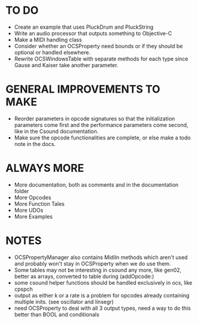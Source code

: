 TO DO
=====

* Create an example that uses PluckDrum and PluckString
* Write an audio processor that outputs something to Objective-C
* Make a MIDI handling class
* Consider whether an OCSProperty need bounds or if they should be optional or handled elsewhere.
* Rewrite OCSWindowsTable with separate methods for each type since Gause and Kaiser take another parameter.


GENERAL IMPROVEMENTS TO MAKE
============================
* Reorder parameters in opcode signatures so that the initialization parameters come first and the performance parameters come second, like in the Csound documentation.
* Make sure the opcode functionalities are complete, or else make a todo note in the docs.

ALWAYS MORE
===========

* More documentation, both as comments and in the documentation folder
* More Opcodes
* More Function Tales
* More UDOs
* More Examples

NOTES
=====

* OCSPropertyManager also contains MidiIn methods which aren't used and probably won't stay in 
OCSProperty when we do use them.
* Some tables may not be interesting in csound any more, like gen02, better as arrays, converted to table during (addOpcode:)
* some csound helper functions should be handled exclusively in ocs, like cpspch
* output as either k or a rate is a problem for opcodes already containing multiple inits. (see oscillator and linsegr)
* need OCSProperty to deal with all 3 output types, need a way to do this better than BOOL and conditionals

